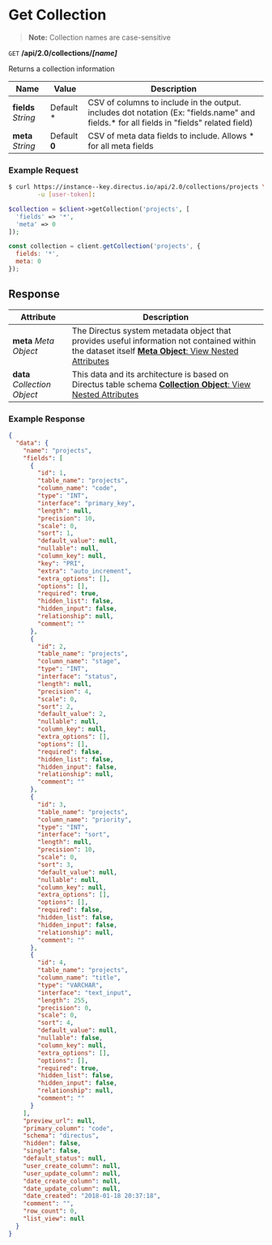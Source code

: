 # Get Collection

> **Note:** Collection names are case-sensitive

<span class="request">`GET` **/api/2.0/collections/_[name]_**</span>

<span class="description">Returns a collection information</span>

<span class="arguments">Name</span> | Value | Description
--------------|--------------- | ----------------------
**fields**  _String_ |  <span class="default">Default *</span>  |  CSV of columns to include in the output. includes dot notation (Ex: "fields.name" and fields.* for all fields in "fields" related field)
**meta**  _String_ |  <span class="default">Default **0**</span>  |  CSV of meta data fields to include. Allows * for all meta fields

### Example Request

```bash
$ curl https://instance--key.directus.io/api/2.0/collections/projects \
        -u [user-token]:
```

```php
$collection = $client->getCollection('projects', [
  'fields' => '*',
  'meta' => 0
]);
```

```javascript
const collection = client.getCollection('projects', {
  fields: '*',
  meta: 0
});
```

## Response

<span class="attributes">Attribute</span> | Description
-------|------------
**meta** _Meta Object_ | The Directus system metadata object that provides useful information not contained within the dataset itself [**Meta Object**: View Nested Attributes](/overview/objects-model.md#meta-object)
<span class="custom">**data**</span> _Collection Object_ | <span class="custom">This data and its architecture is based on Directus table schema</span> [**Collection Object**: View Nested Attributes](/overview/objects-model.md#collection-object)

### Example Response

```json
{
  "data": {
    "name": "projects",
    "fields": [
      {
        "id": 1,
        "table_name": "projects",
        "column_name": "code",
        "type": "INT",
        "interface": "primary_key",
        "length": null,
        "precision": 10,
        "scale": 0,
        "sort": 1,
        "default_value": null,
        "nullable": null,
        "column_key": null,
        "key": "PRI",
        "extra": "auto_increment",
        "extra_options": [],
        "options": [],
        "required": true,
        "hidden_list": false,
        "hidden_input": false,
        "relationship": null,
        "comment": ""
      },
      {
        "id": 2,
        "table_name": "projects",
        "column_name": "stage",
        "type": "INT",
        "interface": "status",
        "length": null,
        "precision": 4,
        "scale": 0,
        "sort": 2,
        "default_value": 2,
        "nullable": null,
        "column_key": null,
        "extra_options": [],
        "options": [],
        "required": false,
        "hidden_list": false,
        "hidden_input": false,
        "relationship": null,
        "comment": ""
      },
      {
        "id": 3,
        "table_name": "projects",
        "column_name": "priority",
        "type": "INT",
        "interface": "sort",
        "length": null,
        "precision": 10,
        "scale": 0,
        "sort": 3,
        "default_value": null,
        "nullable": null,
        "column_key": null,
        "extra_options": [],
        "options": [],
        "required": false,
        "hidden_list": false,
        "hidden_input": false,
        "relationship": null,
        "comment": ""
      },
      {
        "id": 4,
        "table_name": "projects",
        "column_name": "title",
        "type": "VARCHAR",
        "interface": "text_input",
        "length": 255,
        "precision": 0,
        "scale": 0,
        "sort": 4,
        "default_value": null,
        "nullable": false,
        "column_key": null,
        "extra_options": [],
        "options": [],
        "required": true,
        "hidden_list": false,
        "hidden_input": false,
        "relationship": null,
        "comment": ""
      }
    ],
    "preview_url": null,
    "primary_column": "code",
    "schema": "directus",
    "hidden": false,
    "single": false,
    "default_status": null,
    "user_create_column": null,
    "user_update_column": null,
    "date_create_column": null,
    "date_update_column": null,
    "date_created": "2018-01-18 20:37:18",
    "comment": "",
    "row_count": 0,
    "list_view": null
  }
}
```
